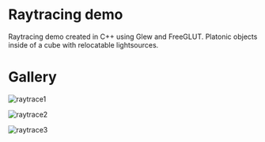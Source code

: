 # Raytracing demo

Raytracing demo created in C++ using Glew and FreeGLUT.
Platonic objects inside of a cube with relocatable lightsources.

# Gallery

![raytrace1](https://github.com/Stellaway/Raytracing/assets/40556813/fecd6ed3-ee0e-4810-b909-c50c54ce9716)

![raytrace2](https://github.com/Stellaway/Raytracing/assets/40556813/82ff45f8-e16e-41b7-aeca-3eae273f22d5)

![raytrace3](https://github.com/Stellaway/Raytracing/assets/40556813/8fe521c4-b47e-4021-98e9-6b1c3e39770a)
